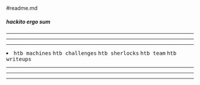 <html>
#readme.md
<h5>hackito ergo sum</h5>
<hr>
<hr noshade>
<hr>
<li>
	<tt>htb machines</tt>
	<tt>htb challenges</tt>
	<tt>htb sherlocks</tt>
	<tt>htb team</tt>
	<tt>htb writeups</tt>
</li>
	<hr>
		<hr noshade>
	<hr>




</html>